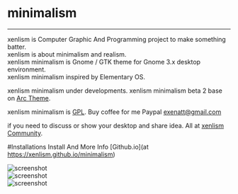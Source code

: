 # minimalism
---  
xenlism is Computer Graphic And Programming project to make something batter.   
xenlism is about minimalism and realism.   
xenlism minimalism is Gnome / GTK theme for Gnome 3.x desktop environment.     
xenlism minimalism inspired by Elementary OS.    
 

xenlism minimalism under developments.
xenlism minimalism beta 2 base on [Arc Theme](https://github.com/horst3180/Arc-theme).

    
xenlism minimalism is [GPL](http://www.gnu.org/licenses/gpl-3.0.txt). 
Buy coffee for me Paypal exenatt@gmail.com

if you need to discuss or show your desktop and share idea. All at [xenlism Community](https://plus.google.com/communities/109015399598666540563).   
   
#Installations
Install And More Info [Github.io](at https://xenlism.github.io/minimalism)

![screenshot](https://raw.githubusercontent.com/xenlism/minimalism/master/Screenshot/xenlism_minimalism_cover1.png)   
![screenshot](https://raw.githubusercontent.com/xenlism/minimalism/master/Screenshot/xenlism_minimalism_cover2.png)    
![screenshot](https://raw.githubusercontent.com/xenlism/minimalism/master/Screenshot/xenlism_minimalism_cover3.png)    
    

